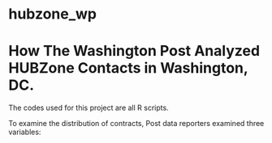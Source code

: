# hubzone_wp

# How The Washington Post Analyzed HUBZone Contacts in Washington, DC. 

The codes used for this project are all R scripts. 

To examine the distribution of contracts, Post data reporters examined three variables:
